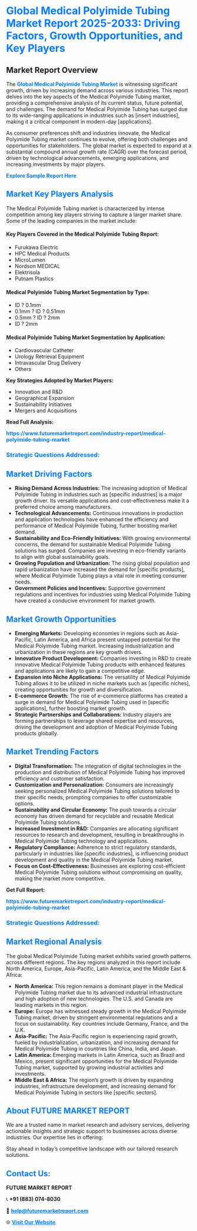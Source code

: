 <h1 style="color: #007BFF;">Global Medical Polyimide Tubing Market Report 2025-2033: Driving Factors, Growth Opportunities, and Key Players</h1>

<section id="overview">
<h2>Market Report Overview</h2>
<p>The <a href="https://www.futuremarketreport.com/industry-report/medical-polyimide-tubing-market" style="color: #007BFF; text-decoration: none;"><strong>Global Medical Polyimide Tubing Market</strong></a> is witnessing significant growth, driven by increasing demand across various industries. This report delves into the key aspects of the Medical Polyimide Tubing market, providing a comprehensive analysis of its current status, future potential, and challenges. The demand for Medical Polyimide Tubing has surged due to its wide-ranging applications in industries such as [insert industries], making it a critical component in modern-day [applications].</p>
<p>As consumer preferences shift and industries innovate, the Medical Polyimide Tubing market continues to evolve, offering both challenges and opportunities for stakeholders. The global market is expected to expand at a substantial compound annual growth rate (CAGR) over the forecast period, driven by technological advancements, emerging applications, and increasing investments by major players.</p>
</section>

<section id="overview">
<p><a href="https://www.futuremarketreport.com/request-sample/reportId=79030" style="color: #007BFF; text-decoration: none;"><strong>Explore Sample Report Here</strong></a></p>
</section>

<section id="key-players">
<h2 style="color: #007BFF;">Market Key Players Analysis</h2>
<p>The Medical Polyimide Tubing market is characterized by intense competition among key players striving to capture a larger market share. Some of the leading companies in the market include:</p>
<h4>Key Players Covered in the Medical Polyimide Tubing Report:</h4>
<ul><li>Furukawa Electric</li><li>HPC Medical Products</li><li>MicroLumen</li><li>Nordson MEDICAL</li><li>Elektrisola</li><li>Putnam Plastics</li></ul>
<h4>Medical Polyimide Tubing Market Segmentation by Type:</h4>
<ul><li>ID ? 0.1mm</li><li>0.1mm ? ID ? 0.51mm</li><li>0.5mm ? ID ? 2mm</li><li>ID ? 2mm</li></ul>

<h4>Medical Polyimide Tubing Market Segmentation by Application:</h4>
<ul><li>Cardiovascular Catheter</li><li>Urology Retrieval Equipment</li><li>Intravascular Drug Delivery</li><li>Others</li></ul>
<p><strong>Key Strategies Adopted by Market Players:</strong></p>
<ul>
<li>Innovation and R&D</li>
<li>Geographical Expansion</li>
<li>Sustainability Initiatives</li>
<li>Mergers and Acquisitions</li>
</ul>
</section>

<section>
<p><strong>Read Full Analysis: </strong></p><a href="https://www.futuremarketreport.com/industry-report/medical-polyimide-tubing-market" style="color: #007BFF; text-decoration: none;"><strong>https://www.futuremarketreport.com/industry-report/medical-polyimide-tubing-market</strong></a>
<h3 style="color: #007BFF;">Strategic Questions Addressed:</h3>
</section>

<section id="driving-factors">
<h2 style="color: #007BFF;">Market Driving Factors</h2>
<ul>
<li><strong>Rising Demand Across Industries:</strong> The increasing adoption of Medical Polyimide Tubing in industries such as [specific industries] is a major growth driver. Its versatile applications and cost-effectiveness make it a preferred choice among manufacturers.</li>
<li><strong>Technological Advancements:</strong> Continuous innovations in production and application technologies have enhanced the efficiency and performance of Medical Polyimide Tubing, further boosting market demand.</li>
<li><strong>Sustainability and Eco-Friendly Initiatives:</strong> With growing environmental concerns, the demand for sustainable Medical Polyimide Tubing solutions has surged. Companies are investing in eco-friendly variants to align with global sustainability goals.</li>
<li><strong>Growing Population and Urbanization:</strong> The rising global population and rapid urbanization have increased the demand for [specific products], where Medical Polyimide Tubing plays a vital role in meeting consumer needs.</li>
<li><strong>Government Policies and Incentives:</strong> Supportive government regulations and incentives for industries using Medical Polyimide Tubing have created a conducive environment for market growth.</li>
</ul>
</section>

<section id="growth-opportunities">
<h2 style="color: #007BFF;">Market Growth Opportunities</h2>
<ul>
<li><strong>Emerging Markets:</strong> Developing economies in regions such as Asia-Pacific, Latin America, and Africa present untapped potential for the Medical Polyimide Tubing market. Increasing industrialization and urbanization in these regions are key growth drivers.</li>
<li><strong>Innovative Product Development:</strong> Companies investing in R&D to create innovative Medical Polyimide Tubing products with enhanced features and applications are likely to gain a competitive edge.</li>
<li><strong>Expansion into Niche Applications:</strong> The versatility of Medical Polyimide Tubing allows it to be utilized in niche markets such as [specific niches], creating opportunities for growth and diversification.</li>
<li><strong>E-commerce Growth:</strong> The rise of e-commerce platforms has created a surge in demand for Medical Polyimide Tubing used in [specific applications], further boosting market growth.</li>
<li><strong>Strategic Partnerships and Collaborations:</strong> Industry players are forming partnerships to leverage shared expertise and resources, driving the development and adoption of Medical Polyimide Tubing products globally.</li>
</ul>
</section>

<section id="trending-factors">
<h2 style="color: #007BFF;">Market Trending Factors</h2>
<ul>
<li><strong>Digital Transformation:</strong> The integration of digital technologies in the production and distribution of Medical Polyimide Tubing has improved efficiency and customer satisfaction.</li>
<li><strong>Customization and Personalization:</strong> Consumers are increasingly seeking personalized Medical Polyimide Tubing solutions tailored to their specific needs, prompting companies to offer customizable options.</li>
<li><strong>Sustainability and Circular Economy:</strong> The push towards a circular economy has driven demand for recyclable and reusable Medical Polyimide Tubing solutions.</li>
<li><strong>Increased Investment in R&D:</strong> Companies are allocating significant resources to research and development, resulting in breakthroughs in Medical Polyimide Tubing technology and applications.</li>
<li><strong>Regulatory Compliance:</strong> Adherence to strict regulatory standards, particularly in industries like [specific industries], is influencing product development and quality in the Medical Polyimide Tubing market.</li>
<li><strong>Focus on Cost-Effectiveness:</strong> Businesses are exploring cost-efficient Medical Polyimide Tubing solutions without compromising on quality, making the market more competitive.</li>
</ul>
</section>

<section>
<p><strong>Get Full Report: </strong></p><a href="https://www.futuremarketreport.com/industry-report/medical-polyimide-tubing-market" style="color: #007BFF; text-decoration: none;"><strong>https://www.futuremarketreport.com/industry-report/medical-polyimide-tubing-market</strong></a>
<h3 style="color: #007BFF;">Strategic Questions Addressed:</h3>
</section>


<section id="regional-analysis">
<h2 style="color: #007BFF;">Market Regional Analysis</h2>
<p>The global Medical Polyimide Tubing market exhibits varied growth patterns across different regions. The key regions analyzed in this report include North America, Europe, Asia-Pacific, Latin America, and the Middle East & Africa:</p>
<ul>
<li><strong>North America:</strong> This region remains a dominant player in the Medical Polyimide Tubing market due to its advanced industrial infrastructure and high adoption of new technologies. The U.S. and Canada are leading markets in this region.</li>
<li><strong>Europe:</strong> Europe has witnessed steady growth in the Medical Polyimide Tubing market, driven by stringent environmental regulations and a focus on sustainability. Key countries include Germany, France, and the U.K.</li>
<li><strong>Asia-Pacific:</strong> The Asia-Pacific region is experiencing rapid growth, fueled by industrialization, urbanization, and increasing demand for Medical Polyimide Tubing in countries like China, India, and Japan.</li>
<li><strong>Latin America:</strong> Emerging markets in Latin America, such as Brazil and Mexico, present significant opportunities for the Medical Polyimide Tubing market, supported by growing industrial activities and investments.</li>
<li><strong>Middle East & Africa:</strong> The region’s growth is driven by expanding industries, infrastructure development, and increasing demand for Medical Polyimide Tubing in sectors like [specific sectors].</li>
</ul>
</section>

<footer>
<h2 style="color: #007BFF;">About FUTURE MARKET REPORT</h2>
<p>We are a trusted name in market research and advisory services, delivering actionable insights and strategic support to businesses across diverse industries. Our expertise lies in offering:</p>

<p>Stay ahead in today’s competitive landscape with our tailored research solutions.</p>

<h2 style="color: #007BFF;">Contact Us:</h2>
<p><strong>FUTURE MARKET REPORT</strong></p>
<p>📞 <strong>+91 (883) 074-8030</strong></p>
<p>📧 <strong><a href="mailto:help@futuremarketreport.com" style="color: #007BFF;">help@futuremarketreport.com</a></strong></p>
<p>🌐 <strong><a href="https://www.futuremarketreport.com/" style="color: #007BFF;">Visit Our Website</a></strong></p>
</footer>